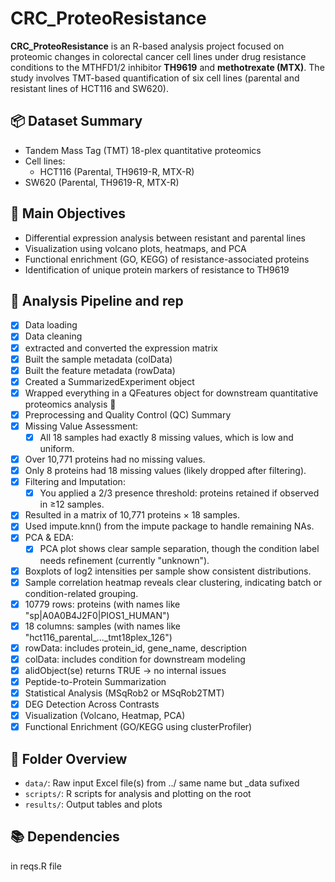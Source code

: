 # CRC_ProteoResistance

**CRC_ProteoResistance** is an R-based analysis project focused on proteomic changes in colorectal cancer cell lines under drug resistance conditions to the MTHFD1/2 inhibitor **TH9619** and **methotrexate (MTX)**. The study involves TMT-based quantification of six cell lines (parental and resistant lines of HCT116 and SW620).

## 📦 Dataset Summary

- Tandem Mass Tag (TMT) 18-plex quantitative proteomics
- Cell lines:
  - HCT116 (Parental, TH9619-R, MTX-R)
- SW620 (Parental, TH9619-R, MTX-R)

## 🧪 Main Objectives

- Differential expression analysis between resistant and parental lines
- Visualization using volcano plots, heatmaps, and PCA
- Functional enrichment (GO, KEGG) of resistance-associated proteins
- Identification of unique protein markers of resistance to TH9619

## 🔬 Analysis Pipeline and rep

- [x] Data loading
-   [x] Data cleaning
-   [x] extracted and converted the expression matrix
-   [x] Built the sample metadata (colData)
-   [x] Built the feature metadata (rowData)
-   [x] Created a SummarizedExperiment object
-   [x] Wrapped everything in a QFeatures object for downstream quantitative proteomics analysis 🎉
-   [x] Preprocessing and Quality Control (QC) Summary
-   [x] Missing Value Assessment:
  -   [x] All 18 samples had exactly 8 missing values, which is low and uniform.
-   [x] Over 10,771 proteins had no missing values.
-   [x] Only 8 proteins had 18 missing values (likely dropped after filtering).
-   [x] Filtering and Imputation:
  -   [x] You applied a 2/3 presence threshold: proteins retained if observed in ≥12 samples.
-   [x] Resulted in a matrix of 10,771 proteins × 18 samples.
-   [x] Used impute.knn() from the impute package to handle remaining NAs.
-   [x] PCA & EDA:
  -   [x] PCA plot shows clear sample separation, though the condition label needs refinement (currently "unknown").
-   [x] Boxplots of log2 intensities per sample show consistent distributions.
-   [x] Sample correlation heatmap reveals clear clustering, indicating batch or condition-related grouping. 
-   [x] 10779 rows: proteins (with names like "sp|A0A0B4J2F0|PIOS1_HUMAN")
-   [x] 18 columns: samples (with names like "hct116_parental_..._tmt18plex_126")
-   [x] rowData: includes protein_id, gene_name, description
-   [x] colData: includes condition for downstream modeling
-   [x] alidObject(se) returns TRUE → no internal issues
- [x] Peptide-to-Protein Summarization
- [x] Statistical Analysis (MSqRob2 or MSqRob2TMT)
- [x] DEG Detection Across Contrasts
- [x] Visualization (Volcano, Heatmap, PCA)
- [x] Functional Enrichment (GO/KEGG using clusterProfiler)

## 📁 Folder Overview

- `data/`: Raw input Excel file(s) from ../ same name but _data sufixed
- `scripts/`: R scripts for analysis and plotting on the root
- `results/`: Output tables and plots

## 📚 Dependencies

in reqs.R file
